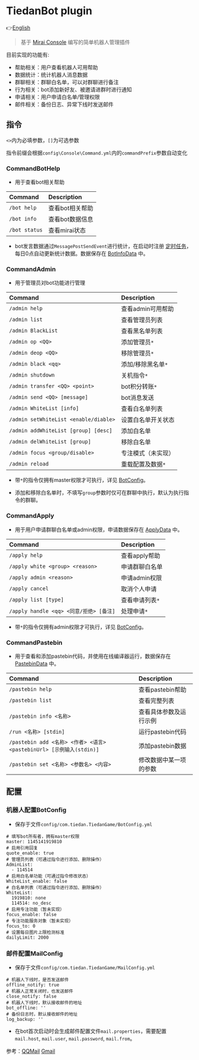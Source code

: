 # TiedanBot plugin

👉[English](README.md)

> 基于 [Mirai Console](https://github.com/mamoe/mirai) 编写的简单机器人管理插件

目前实现的功能有:

* 帮助相关：用户查看机器人可用帮助
* 数据统计：统计机器人消息数据
* 群聊相关：群聊白名单，可以对群聊进行备注
* 行为相关：bot添加新好友、被邀请进群时进行通知
* 申请相关：用户申请白名单/管理权限
* 邮件相关：备份日志、异常下线时发送邮件

## 指令

`<>`内为必填参数，`[]`为可选参数

指令前缀会根据`config\Console\Command.yml`内的`commandPrefix`参数自动变化

### CommandBotHelp

- 用于查看bot相关帮助

| Command       | Description |
|:--------------|:------------|
| `/bot help`   | 查看bot相关帮助   |
| `/bot info`   | 查看bot数据信息   |
| `/bot status` | 查看mirai状态   |

- bot发言数据通过`MessagePostSendEvent`进行统计，在启动时注册 [定时任务](src/main/kotlin/timer/AutoUpdateDailyData.kt)，每日0点自动更新统计数据。数据保存在 [BotInfoData](src/main/kotlin/plugindata/BotInfoData.kt) 中。

### CommandAdmin

- 用于管理员对bot功能进行管理

| Command                               | Description |
|:--------------------------------------|:------------|
| `/admin help`                         | 查看admin可用帮助 |
| `/admin list`                         | 查看管理员列表     |
| `/admin BlackList`                    | 查看黑名单列表     |
| `/admin op <QQ>`                      | 添加管理员`*`    |
| `/admin deop <QQ>`                    | 移除管理员`*`    |
| `/admin black <qq>`                   | 添加/移除黑名单`*` |
| `/admin shutdown`                     | 关机指令`*`     |
| `/admin transfer <QQ> <point>`        | bot积分转账`*`  |
| `/admin send <QQ> [message]`          | bot消息发送     |
| `/admin WhiteList [info]`             | 查看白名单列表     |
| `/admin setWhiteList <enable/diable>` | 设置白名单开关状态   |
| `/admin addWhiteList [group] [desc]`  | 添加白名单       |
| `/admin delWhiteList [group]`         | 移除白名单       |
| `/admin focus <group/disable>`        | 专注模式（未实现）   |
| `/admin reload`                       | 重载配置及数据`*`  |

- 带`*`的指令仅拥有master权限才可执行，详见 [BotConfig](#机器人配置BotConfig)。

- 添加和移除白名单时，不填写`group`参数时仅可在群聊中执行，默认为执行指令的群聊。

### CommandApply

- 用于用户申请群聊白名单或admin权限，申请数据保存在 [ApplyData](src/main/kotlin/plugindata/ApplyData.kt) 中。

| Command                           | Description |
|:----------------------------------|:------------|
| `/apply help`                     | 查看apply帮助   |
| `/apply white <group> <reason>`   | 申请群聊白名单     |
| `/apply admin <reason>`           | 申请admin权限   |
| `/apply cancel`                   | 取消个人申请      |
| `/apply list [type]`              | 查看申请列表`*`   |
| `/apply handle <qq> <同意/拒绝> [备注]` | 处理申请`*`     |

- 带`*`的指令仅拥有admin权限才可执行，详见 [BotConfig](#机器人配置BotConfig)。

### CommandPastebin

- 用于查看和添加pastebin代码，并使用在线编译器运行，数据保存在 [PastebinData](src/main/kotlin/plugindata/PastebinData.kt) 中。

| Command                                                    | Description  |
|:-----------------------------------------------------------|:-------------|
| `/pastebin help`                                           | 查看pastebin帮助 |
| `/pastebin list`                                           | 查看完整列表       |
| `/pastebin info <名称>`                                      | 查看具体参数及运行示例  |
| `/run <名称> [stdin]`                                        | 运行pastebin代码 |
| `/pastebin add <名称> <作者> <语言> <pastebinUrl> [示例输入(stdin)]` | 添加pastebin数据 |
| `/pastebin set <名称> <参数名> <内容>`                            | 修改数据中某一项的参数  |

## 配置

### 机器人配置BotConfig

- 保存于文件`config/com.tiedan.TiedanGame/BotConfig.yml`

```text
# 填写bot所有者，拥有master权限
master: 1145141919810
# 启用引用回复
quote_enable: true
# 管理员列表（可通过指令进行添加、删除操作）
AdminList:
  - 114514
# 启用白名单功能（可通过指令修改状态）
WhiteList_enable: false
# 白名单列表（可通过指令进行添加、删除操作）
WhiteList:
  1919810: none
  114514: no_desc
# 启用专注功能（暂未实现）
focus_enable: false
# 专注功能服务对象（暂未实现）
focus_to: 0
# 设置每日图片上限检测标准
dailyLimit: 2000
```

### 邮件配置MailConfig

- 保存于文件`config/com.tiedan.TiedanGame/MailConfig.yml`

```text
# 机器人下线时，是否发送邮件
offline_notify: true
# 机器人正常关闭时，也发送邮件
close_notify: false
# 机器人下线时，默认接收邮件的地址
bot_offline: ''
# 备份日志时，默认接收邮件的地址
log_backup: ''
```

- 在bot首次启动时会生成邮件配置文件`mail.properties`，需要配置 `mail.host`, `mail.user`, `mail.password`, `mail.from`。

参考：[QQMail](https://service.mail.qq.com/detail/0/427) [Gmail](https://support.google.com/mail/answer/7126229)

